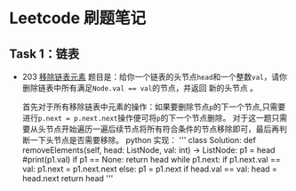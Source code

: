 # Leetcode 刷题笔记
## Task 1：链表
- 203 [移除链表元素](https://leetcode-cn.com/problems/remove-linked-list-elements/)
  题目是：给你一个链表的头节点`head`和一个整数`val`，请你删除链表中所有满足`Node.val == val`的节点，并返回 新的头节点 。
  
  首先对于所有移除链表中元素的操作：如果要删除节点`p`的下一个节点,只需要进行`p.next = p.next.next`操作便可将`p`的下一个节点删除。
  对于这一题只需要从头节点开始遍历一遍后续节点将所有符合条件的节点移除即可，最后再判断一下头节点是否需要移除。
  python 实现：
  '''
  class Solution:
    def removeElements(self, head: ListNode, val: int) -> ListNode:
        p1 = head
        #print(p1.val)
        if p1 == None:
            return head
        while p1.next:
            if p1.next.val == val:
                p1.next = p1.next.next
            else:
                p1 = p1.next
        if head.val == val:
            head = head.next
        return head
  '''
  
